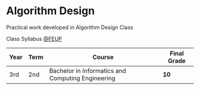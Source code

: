 # Algorithm Design

Practical work developed in Algorithm Design Class

Class Syllabus [@FEUP](https://sigarra.up.pt/feup/en/ucurr_geral.ficha_uc_view?pv_ocorrencia_id=484424)

| **Year** | **Term**  | **Course** | **Final Grade** |
|   ---    |    ---    |    ---     |    ---          |
| 3rd | 2nd | Bachelor in Informatics and Computing Engineering | **10** |

